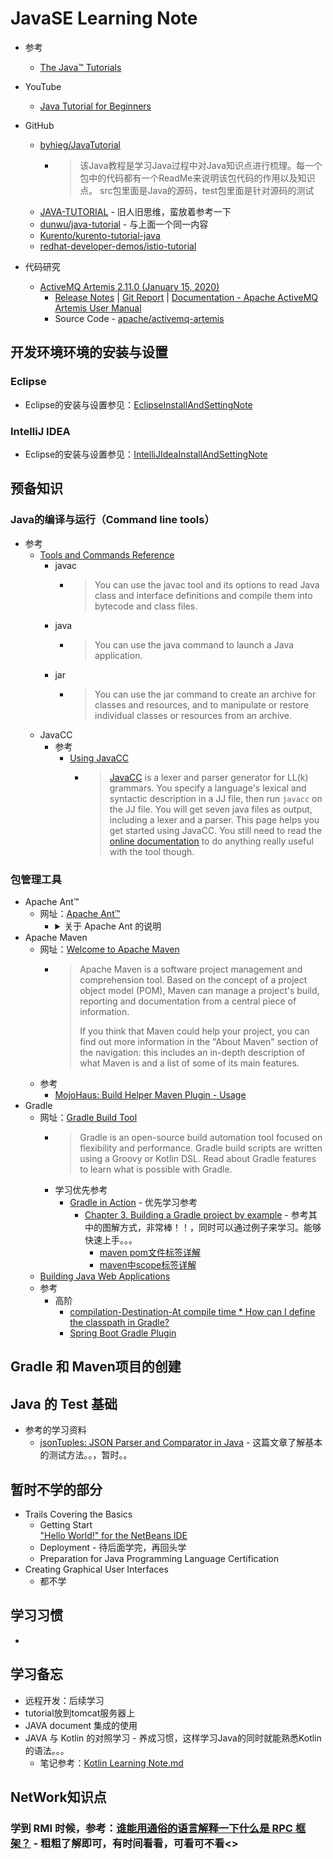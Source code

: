 # JavaSE Learning Note
   * 参考
      + [The Java™ Tutorials](https://docs.oracle.com/javase/tutorial/)

   * YouTube
      + [Java Tutorial for Beginners](https://www.youtube.com/channel/UCxoUc7Rar2q90Gu0nT2ffuQ?sub_confirmation=1)<br>
   * GitHub
      + [byhieg/JavaTutorial](https://github.com/byhieg/JavaTutorial)<br>
         - >该Java教程是学习Java过程中对Java知识点进行梳理。每一个包中的代码都有一个ReadMe来说明该包代码的作用以及知识点。 src包里面是Java的源码，test包里面是针对源码的测试
      + [JAVA-TUTORIAL](https://dunwu.github.io/javacore/#%E6%95%99%E7%A8%8B%E5%86%85%E5%AE%B9-%F0%9F%93%96) - 旧人旧思维，蛮放着参考一下<br>
      + [dunwu/java-tutorial](https://github.com/dunwu/java-tutorial) - 与上面一个同一内容<br>
      + [Kurento/kurento-tutorial-java](https://github.com/Kurento/kurento-tutorial-java)<br>
      + [redhat-developer-demos/istio-tutorial](https://github.com/redhat-developer-demos/istio-tutorial)<br>
   * 代码研究
      + [ActiveMQ Artemis 2.11.0 (January 15, 2020)](https://activemq.apache.org/components/artemis/download/)<br>
         - [Release Notes](https://activemq.apache.org/components/artemis/download/release-notes-2.11.0) | [Git Report](https://activemq.apache.org/components/artemis/download/commit-report-2.11.0) | [Documentation - Apache ActiveMQ Artemis User Manual](https://activemq.apache.org/components/artemis/documentation/latest)<br>
         - Source Code - [apache/activemq-artemis](https://github.com/apache/activemq-artemis/find/master)<br>

## 开发环境环境的安装与设置
### Eclipse
   * Eclipse的安装与设置参见：[EclipseInstallAndSettingNote](./EclipseInstallAndSettingNote.md)<br>
### IntelliJ IDEA
   * Eclipse的安装与设置参见：[IntelliJIdeaInstallAndSettingNote](IntelliJIdeaInstallAndSettingNote.md)<br>

## 预备知识
### Java的编译与运行（Command line tools）
   * 参考
      + [Tools and Commands Reference](https://docs.oracle.com/en/java/javase/12/tools/tools-and-command-reference.html)<br>
         - javac
            * >You can use the javac tool and its options to read Java class and interface definitions and compile them into bytecode and class files.
         - java
            * >You can use the java command to launch a Java application.
         - jar
            * > You can use the jar command to create an archive for classes and resources, and to manipulate or restore individual classes or resources from an archive.
      + JavaCC 
         - 参考
            * [Using JavaCC](https://cs.lmu.edu/~ray/notes/javacc/)<br>
               + >[JavaCC](http://javacc.java.net/) is a lexer and parser generator for LL(k) grammars. You specify a language's lexical and syntactic description in a JJ file, then run `javacc` on the JJ file. You will get seven java files as output, including a lexer and a parser.
                 >This page helps you get started using JavaCC. You still need to read the [online documentation](http://javacc.java.net/doc/docindex.html) to do anything really useful with the tool though.
### 包管理工具
   * Apache Ant™
      + 网址：[Apache Ant™](http://ant.apache.org/)<br>
         - <details>
              <summary>关于 Apache Ant 的说明</summary>
              <br>
              >Apache Ant is a Java library and command-line tool whose mission is to drive processes described in build files as targets and extension points dependent upon each other. The main known usage of Ant is the build of Java applications. Ant supplies a number of built-in tasks allowing to compile, assemble, test and run Java applications. Ant can also be used effectively to build non Java applications, for instance C or C++ applications. More generally, Ant can be used to pilot any type of process which can be described in terms of targets and tasks.
              <br>
              ><br>
              >Ant is written in Java. Users of Ant can develop their own "antlibs" containing Ant tasks and types, and are offered a large number of ready-made commercial or open-source "antlibs".<br>
              ><br>
              >Ant is extremely flexible and does not impose coding conventions or directory layouts to the Java projects which adopt it as a build tool.<br>
              ><br>
              >Software development projects looking for a solution combining build tool and dependency management can use Ant in combination with Apache Ivy.<br>
           </details>
   * Apache Maven
      + 网址：[Welcome to Apache Maven](http://maven.apache.org/)<br>
         - >Apache Maven is a software project management and comprehension tool. Based on the concept of a project object model (POM), Maven can manage a project's build, reporting and documentation from a central piece of information.
           >
           >If you think that Maven could help your project, you can find out more information in the "About Maven" section of the navigation: this includes an in-depth description of what Maven is and a list of some of its main features.
      + 参考
         - [MojoHaus: Build Helper Maven Plugin - Usage]()<br>
   * Gradle
      + 网址：[Gradle Build Tool](https://gradle.org/)<br>
         - >Gradle is an open-source build automation tool focused on flexibility and performance. Gradle build scripts are written using a Groovy or Kotlin DSL. Read about Gradle features to learn what is possible with Gradle.
         - 学习优先参考
            * [Gradle in Action](https://livebook.manning.com/book/gradle-in-action/about-this-book/) - 优先学习参考<br>
               + [Chapter 3. Building a Gradle project by example](https://livebook.manning.com/book/gradle-in-action/chapter-3/) - 参考其中的图解方式，非常棒！！，同时可以通过例子来学习。能够快速上手。。。<br>
                  - [maven pom文件标签详解](https://cloud.tencent.com/developer/article/1506527)<br>
                  - [maven中scope标签详解](https://www.voorp.com/a/maven%E4%B8%ADscope%E6%A0%87%E7%AD%BE%E8%AF%A6%E8%A7%A3%E5%9C%A8%E5%8A%AA%E5%8A%9B%E4%B8%B9CSDN%E5%8D%9A%E5%AE%A2)<br>
      + [Building Java Web Applications](https://guides.gradle.org/building-java-web-applications/)<br>
      + 参考
         - 高阶
            * [compilation-Destination-At compile time * How can I define the classpath in Gradle?](https://src-bin.com/ja/q/9ec852)<br>
            * [Spring Boot Gradle Plugin](https://www.baeldung.com/spring-boot-gradle-plugin)<br>



## Gradle 和 Maven项目的创建

## Java 的 Test 基础
   * 参考的学习资料
      + [jsonTuples: JSON Parser and Comparator in Java](https://dzone.com/articles/jsontuples-json-parser-and-comparator-in-java) - 这篇文章了解基本的测试方法。。，暂时。。<br>

## 暂时不学的部分
   * Trails Covering the Basics
     + Getting Start<br>
     ["Hello World!" for the NetBeans IDE](https://docs.oracle.com/javase/tutorial/getStarted/cupojava/netbeans.html)
     + Deployment - 待后面学完，再回头学
     + Preparation for Java Programming Language Certification
   * Creating Graphical User Interfaces
     + 都不学
 ## 学习习惯
   * 
     
 ## 学习备忘
   * 远程开发：后续学习
   * tutorial放到tomcat服务器上
   * JAVA document 集成的使用
   * JAVA 与 Kotlin 的对照学习 - 养成习惯，这样学习Java的同时就能熟悉Kotlin的语法。。。
     + 笔记参考：[Kotlin Learning Note.md](https://github.com/squirrel-nest/KotlinLearningNote/blob/master/KotlinLearningNote.md)

## NetWork知识点
### 学到 RMI 时候，参考：[谁能用通俗的语言解释一下什么是 RPC 框架？](https://www.zhihu.com/question/25536695) - 粗粗了解即可，有时间看看，可看可不看<>
